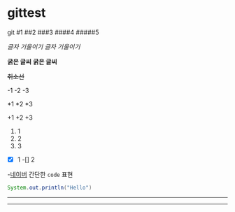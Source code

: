 # gittest
git
#1
##2
###3
####4
#####5

*글자 기울이기*
_글자 기울이기_

**굵은 글씨**
__굵은 글씨__

~~취소선~~

-1
-2
-3

*1
*2
*3

+1
+2
+3

1. 1
2. 2
3. 3

-[x] 1
-[] 2

-[네이버](https://www.naver.com)
간단한 `code` 표현

``` java
System.out.println("Hello")
```

***
---
